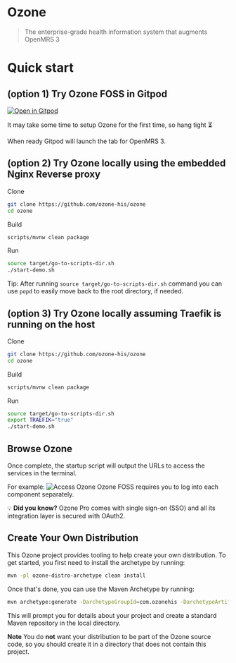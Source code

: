 # Ozone

> The enterprise-grade health information system that augments OpenMRS 3

# Quick start

## (option 1) Try Ozone FOSS in Gitpod

[![Open in Gitpod](https://gitpod.io/button/open-in-gitpod.svg)](https://gitpod.io/#https://github.com/ozone-his/ozone)

It may take some time to setup Ozone for the first time, so hang tight :hourglass_flowing_sand:

When ready Gitpod will launch the tab for OpenMRS 3.

## (option 2) Try Ozone locally using the embedded Nginx Reverse proxy

Clone
```bash
git clone https://github.com/ozone-his/ozone
cd ozone
```

Build
```bash
scripts/mvnw clean package
```

Run
```bash
source target/go-to-scripts-dir.sh
./start-demo.sh
```

Tip: After running `source target/go-to-scripts-dir.sh` command you can use `popd` to easily move back to the root directory, if needed.


## (option 3) Try Ozone locally assuming Traefik is running on the host

Clone
```bash
git clone https://github.com/ozone-his/ozone
cd ozone
```

Build
```bash
scripts/mvnw clean package
```

Run
```bash
source target/go-to-scripts-dir.sh
export TRAEFIK="true"
./start-demo.sh
```

## Browse Ozone

Once complete, the startup script will output the URLs to access the services in the terminal.

For example:
![Access Ozone](./readme/browse.png)
Ozone FOSS requires you to log into each component separately.

💡 **Did you know?** Ozone Pro comes with single sign-on (SSO) and all its integration layer is secured with OAuth2.

## Create Your Own Distribution

This Ozone project provides tooling to help create your own distribution. To get started, you first need to install the
archetype by running:

```bash
mvn -pl ozone-distro-archetype clean install
```

Once that's done, you can use the Maven Archetype by running:

```bash
mvn archetype:generate -DarchetypeGroupId=com.ozonehis -DarchetypeArtifactId=ozone-distro-archetype
```

This will prompt you for details about your project and create a standard Maven repository in the local directory.

**Note** You do **not** want your distribution to be part of the Ozone source code, so you should create it in a directory
that does not contain this project.
